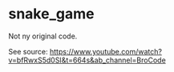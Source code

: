 # snake_game

Not ny original code.

See source: https://www.youtube.com/watch?v=bfRwxS5d0SI&t=664s&ab_channel=BroCode
